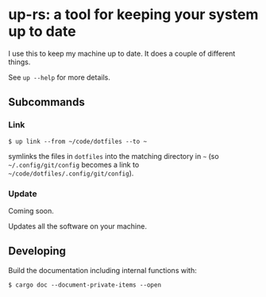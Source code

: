 # up-rs: a tool for keeping your system up to date

I use this to keep my machine up to date. It does a couple of different things.

See `up --help` for more details.

## Subcommands

### Link

```console
$ up link --from ~/code/dotfiles --to ~
```

symlinks the files in `dotfiles` into the matching directory in `~` (so `~/.config/git/config` becomes a link to
`~/code/dotfiles/.config/git/config`).

### Update

Coming soon.

Updates all the software on your machine.

## Developing

Build the documentation including internal functions with:

```console
$ cargo doc --document-private-items --open
```

<!-- TODO(gib): Finish this. -->
